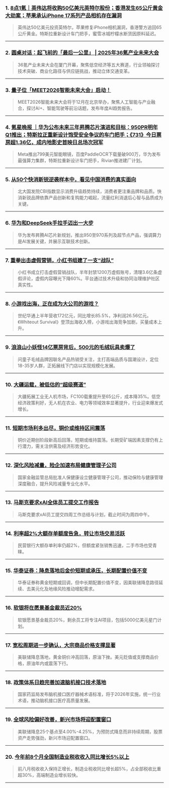 ### 1. [8点1氪｜英伟达将收购50亿美元英特尔股份；香港发生65公斤黄金大劫案；苹果承认iPhone 17系列产品相机存在漏洞](https://36kr.com/p/3472877524474501?f=rss)

> 英伟达50亿美元投资英特尔，苹果修复iPhone相机漏洞，香港警方追回65公斤黄金。特斯拉重新设计车门把手，蜜雪冰城柠檬水断货因原料延迟。

---


### 2. [圆桌对话：起飞前的「最后一公里」 | 2025年36氪产业未来大会](https://36kr.com/p/3467604566316672?f=rss)

> 36氪产业未来大会在厦门开幕，聚焦低空经济等五大赛道，行业领袖探讨技术突破、商业化路径与供应链挑战，推动立体交通变革。

---


### 3. [量子位「MEET2026智能未来大会」启动！](https://36kr.com/p/3472060211779456?f=rss)

> MEET2026智能未来大会将于12月在北京举办，聚焦人工智能与产业融合，探讨AI+、智能驾驶等前沿话题，发布年度AI趋势报告。

---


### 4. [氪星晚报 ｜华为公布未来三年昇腾芯片演进和目标：950PR明年Q1推出；特斯拉正重新设计饱受安全争议的车门把手；《731》今日票房超1.36亿，成内地影史首映日总场次冠军](https://36kr.com/p/3472072890505349?f=rss)

> Meta推出799美元智能眼镜，百度PaddleOCR下载量破900万，华为发布最强算力集群，特斯拉重新设计车门把手，Rivian推进建厂计划。

---


### 5. [从50个快消新锐逆袭样本中，看见中国消费的真实面向](https://36kr.com/p/3472056053602438?f=rss)

> 北大国发院CBI指数显示消费升级趋势持续，消费者更注重品牌和品质。快消新锐品牌依靠产品创新和复购能力崛起，流量红利消退后心智与品质成为关键。

---


### 6. [华为和DeepSeek手拉手迈出一大步](https://36kr.com/p/3472052285429891?f=rss)

> 华为发布昇腾AI芯片新规划，推出950至970系列及超节点产品，强调算力是AI发展关键，并展示互联技术创新。

---


### 7. [重拳出击虚假营销，小红书组建了一支“战队”](https://36kr.com/p/3472041194264454?f=rss)

> 小红书成立打击虚假营销战队，半年封禁1200万虚假账号，清理3.6亿条虚假评论，虚假内容曝光下降60%。平台通过技术升级和协同治理维护社区真实性。

---


### 8. [小游戏出海，正在成为大公司的游戏？](https://36kr.com/p/3471991302756484?f=rss)

> 世纪华通上半年营收172亿元，同比增长85.5%，净利润26.56亿元。《Whiteout Survival》登顶出海收入榜，小游戏出海竞争加剧，买量成本上升。

---


### 9. [浪浪山小妖怪14亿票房背后，500元的毛绒玩具卖爆了](https://36kr.com/p/3471986610034563?f=rss)

> 问童子毛绒品牌因联名产品热销受关注，主打高端品质与国潮设计，定位18-35岁人群，正拓展线下门店以实现规模化发展。

---


### 10. [大疆运载，被低估的“超级赛道”](https://36kr.com/p/3469214906094984?f=rss)

> 大疆拓展工业无人机市场，FC100载重提升至65公斤，成本降35%。低空经济政策利好，无人机在农业、电力等领域效率显著提升，行业迎来爆发式增长。

---


### 11. [短期市场利多出尽，铜价或维持区间震荡](https://36kr.com/newsflashes/3472886423574914?f=rss)

> 铜价近期创阶段新高后回落，短期或维持震荡。长期受矿端因素支撑仍有上行潜力，需关注供需及经济形势变化。

---


### 12. [深化风险减量，险企加速布局健康管理子公司](https://36kr.com/newsflashes/3472878238030464?f=rss)

> 国家金融监管总局批准人保健康设立健康管理子公司，推动保险与健康管理深度融合，提升风险减量专业化水平。

---


### 13. [马斯克要求xAI全体员工提交工作报告](https://36kr.com/newsflashes/3472885148080515?f=rss)

> 马斯克要求xAI员工提交四周工作总结与计划，截止时间为周四中午。

---


### 14. [利率超2%大额存单额度告急，转让市场交易活跃](https://36kr.com/newsflashes/3472877307370112?f=rss)

> 民营银行大额存单利率仍超2%，但额度紧张销售迅速，二手市场也受青睐。

---


### 15. [华泰证券：降息落地后金价短期或承压，长期配置价值不变](https://36kr.com/newsflashes/3472874597571208?f=rss)

> 华泰证券称黄金短期或回调，但中长期配置价值不变，因美联储降息路径延续、去美元化及地缘风险推动增配需求。

---


### 16. [软银将在愿景基金裁员近20%](https://36kr.com/newsflashes/3472873417546373?f=rss)

> 软银愿景基金裁员20%，剩余员工将专注AI项目，包括5000亿美元星门计划。

---


### 17. [宽松周期进一步确认，大宗商品价格支撑显著](https://36kr.com/newsflashes/3472871965366659?f=rss)

> 美联储降息落地，黄金铜价冲高回落，原油下挫。美元贬值或支撑商品价格，原油年内或震荡下行。

---


### 18. [政策体系日趋完善加速脑机接口技术落地](https://36kr.com/newsflashes/3472867751385481?f=rss)

> 国家药监局发布脑机接口医疗器械术语标准，将于2026年实施，统一行业术语，推动脑机接口医疗高质量发展。

---


### 19. [全球风险偏好改善，新兴市场将迎配置窗口](https://36kr.com/newsflashes/3472864244963721?f=rss)

> 美联储降息25个基点至4.00%-4.25%，为预防式降息而非持续周期，股票资产走势强劲，新兴市场迎配置窗口。

---


### 20. [今年前8个月全国制造业税收收入同比增长5%以上](https://36kr.com/newsflashes/3472861793950082?f=rss)

> 前八月税收收入保持正增长，制造业税收同比增长超5%，占全部税收比重超30%，高端制造业增长较快。

---

